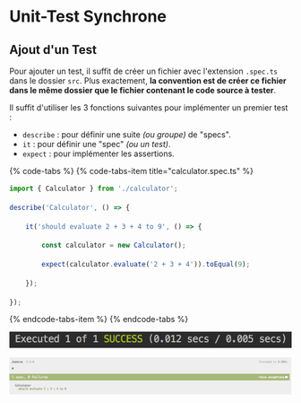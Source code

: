 # Unit-Test Synchrone

## Ajout d'un Test

Pour ajouter un test, il suffit de créer un fichier avec l'extension `.spec.ts` dans le dossier `src`. Plus exactement, **la convention est de créer ce fichier dans le même dossier que le fichier contenant le code source à tester**.

Il suffit d'utiliser les 3 fonctions suivantes pour implémenter un premier test : 

* `describe` : pour définir une suite _\(ou groupe\)_ de "specs".
* `it` : pour définir une "spec" _\(ou un test\)_.
* `expect` : pour implémenter les assertions.

{% code-tabs %}
{% code-tabs-item title="calculator.spec.ts" %}
```typescript
import { Calculator } from './calculator';

describe('Calculator', () => {

    it('should evaluate 2 + 3 + 4 to 9', () => {

        const calculator = new Calculator();

        expect(calculator.evaluate('2 + 3 + 4')).toEqual(9);

    });

});
```
{% endcode-tabs-item %}
{% endcode-tabs %}

![Output Console](../../../.gitbook/assets/karma-output-console.png)

![Output HTML](../../../.gitbook/assets/karma-output-html.png)

